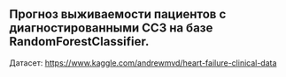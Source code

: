 ## Прогноз выживаемости пациентов с диагностированными ССЗ на базе RandomForestClassifier.
Датасет: https://www.kaggle.com/andrewmvd/heart-failure-clinical-data
